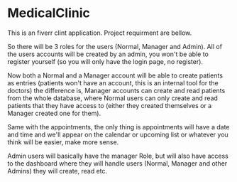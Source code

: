 # MedicalClinic

This is an fiverr clint application. Project requirment are bellow.

So there will be 3 roles for the users (Normal, Manager and Admin). All of the users accounts will be created by an admin, you won't be able to register yourself (so you will only have the login page, no register).

Now both a Normal and a Manager account will be able to create patients as entries (patients won't have an account, this is an internal tool for the doctors) the difference is, Manager accounts can create and read patients from the whole database, where Normal users can only create and read patients that they have access to (either they created themselves or a Manager created one for them).

Same with the appointments, the only thing is appointments will have a date and time and we'll appear on the calendar or upcoming list or whatever you think will be easier, make more sense.

Admin users will basically have the manager Role, but will also have access to the dashboard where they will handle users (Normal, Manager and other Admins) they will create, read etc.
